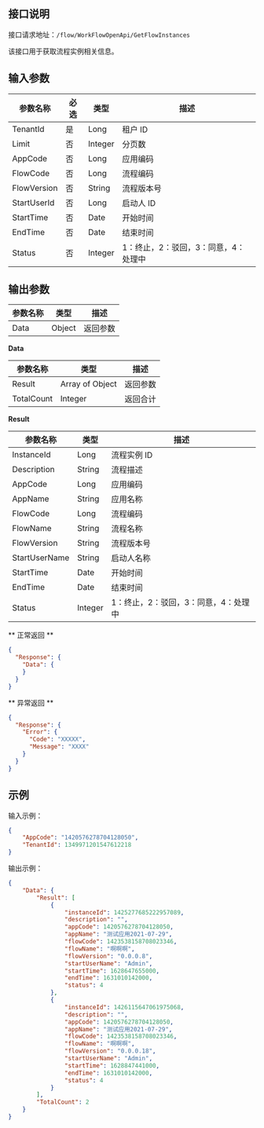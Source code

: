 ## 接口说明

接口请求地址：`/flow/WorkFlowOpenApi/GetFlowInstances`

该接口用于获取流程实例相关信息。

## 输入参数

| 参数名称    | 必选 | 类型    | 描述                          |
| ----------- | ---- | ------- | ----------------------------- |
| TenantId    | 是   | Long    | 租户 ID                        |
| Limit       | 否   | Integer | 分页数                        |
| AppCode     | 否   | Long    | 应用编码                      |
| FlowCode    | 否   | Long    | 流程编码                      |
| FlowVersion | 否   | String  | 流程版本号                    |
| StartUserId | 否   | Long    | 启动人 ID                    |
| StartTime   | 否   | Date    | 开始时间                      |
| EndTime     | 否   | Date    | 结束时间                      |
| Status      | 否   | Integer | 1：终止，2：驳回，3：同意，4：处理中 |

## 输出参数

| 参数名称 | 类型   | 描述     |
| -------- | ------ | -------- |
| Data     | Object | 返回参数 |

**Data**

| 参数名称   | 类型            | 描述     |
| ---------- | --------------- | -------- |
| Result     | Array of Object | 返回参数 |
| TotalCount | Integer         | 返回合计 |

**Result**

| 参数名称      | 类型    | 描述                          |
| ------------- | ------- | ----------------------------- |
| InstanceId    | Long    | 流程实例 ID                    |
| Description   | String  | 流程描述                      |
| AppCode       | Long    | 应用编码                      |
| AppName       | String  | 应用名称                      |
| FlowCode      | Long    | 流程编码                      |
| FlowName      | String  | 流程名称                      |
| FlowVersion   | String  | 流程版本号                    |
| StartUserName | String  | 启动人名称                    |
| StartTime     | Date    | 开始时间                      |
| EndTime       | Date    | 结束时间                      |
| Status        | Integer | 1：终止，2：驳回，3：同意，4：处理中 |

** 正常返回 **

```json
{
  "Response": {
    "Data": {
    }
  }
}
```

** 异常返回 **

```json
{
  "Response": {
    "Error": {
      "Code": "XXXXX",
      "Message": "XXXX"
    }
  }
}
```

## 示例

输入示例：
```json
{
    "AppCode": "1420576278704128050",
    "TenantId": 1349971201547612218
}
```

输出示例：
```json
{
    "Data": {
        "Result": [
            {
                "instanceId": 1425277685222957089,
                "description": "",
                "appCode": 1420576278704128050,
                "appName": "测试应用2021-07-29",
                "flowCode": 1423538158708023346,
                "flowName": "啊啊啊",
                "flowVersion": "0.0.0.8",
                "startUserName": "Admin",
                "startTime": 1628647655000,
                "endTime": 1631010142000,
                "status": 4
            },
            {
                "instanceId": 1426115647061975068,
                "description": "",
                "appCode": 1420576278704128050,
                "appName": "测试应用2021-07-29",
                "flowCode": 1423538158708023346,
                "flowName": "啊啊啊",
                "flowVersion": "0.0.0.18",
                "startUserName": "Admin",
                "startTime": 1628847441000,
                "endTime": 1631010142000,
                "status": 4
            }
        ],
        "TotalCount": 2
    }
}
```
